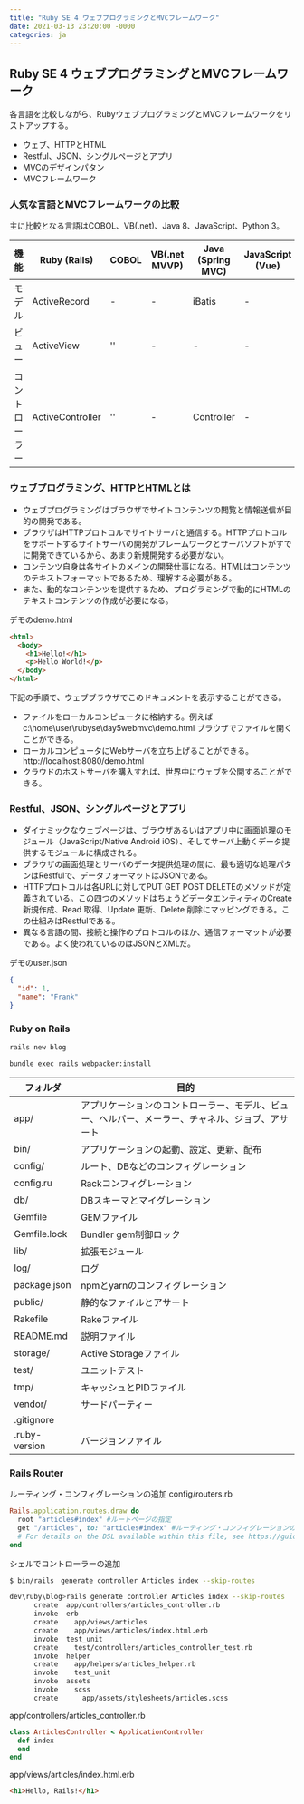 ```yaml
---
title: "Ruby SE 4 ウェブプログラミングとMVCフレームワーク"
date: 2021-03-13 23:20:00 -0000
categories: ja
---
```

## Ruby SE 4 ウェブプログラミングとMVCフレームワーク

各言語を比較しながら、RubyウェブプログラミングとMVCフレームワークをリストアップする。
* ウェブ、HTTPとHTML
* Restful、JSON、シングルページとアプリ
* MVCのデザインパタン
* MVCフレームワーク

### 人気な言語とMVCフレームワークの比較

主に比較となる言語はCOBOL、VB(.net)、Java 8、JavaScript、Python 3。

機能         |Ruby (Rails)          | COBOL     | VB(.net MVVP)          | Java (Spring MVC)             | JavaScript (Vue)             | Python 3 (Flask)
-------------|-------------|------------|------------------|---------------------|-------------------------|------------------------------------
モデル       | ActiveRecord | - | -       | iBatis | - | SQLAlchemy
ビュー     | ActiveView    |  ''       | -   | -       | - | -
コントローラー | ActiveController |  ''       | -   | Controller       | - | Flask

### ウェブプログラミング、HTTPとHTMLとは
* ウェブプログラミングはブラウザでサイトコンテンツの閲覧と情報送信が目的の開発である。
* ブラウザはHTTPプロトコルでサイトサーバと通信する。HTTPプロトコルをサポートするサイトサーバの開発がフレームワークとサーバソフトがすでに開発できているから、あまり新規開発する必要がない。
* コンテンツ自身は各サイトのメインの開発仕事になる。HTMLはコンテンツのテキストフォーマットであるため、理解する必要がある。
* また、動的なコンテンツを提供するため、プログラミングで動的にHTMLのテキストコンテンツの作成が必要になる。

デモのdemo.html
```html
<html>
  <body>
    <h1>Hello!</h1>
    <p>Hello World!</p>
  </body>
</html>
```

下記の手順で、ウェブブラウザでこのドキュメントを表示することができる。
* ファイルをローカルコンピュータに格納する。例えば c:\home\user\rubyse\day5webmvc\demo.html ブラウザでファイルを開くことができる。
* ローカルコンピュータにWebサーバを立ち上げることができる。http://localhost:8080/demo.html
* クラウドのホストサーバを購入すれば、世界中にウェブを公開することができる。

### Restful、JSON、シングルページとアプリ
* ダイナミックなウェブページは、ブラウザあるいはアプリ中に画面処理のモジュール（JavaScript/Native Android iOS）、そしてサーバ上動くデータ提供するモジュールに構成される。
* ブラウザの画面処理とサーバのデータ提供処理の間に、最も適切な処理パタンはRestfulで、データフォーマットはJSONである。
* HTTPプロトコルは各URLに対してPUT GET POST DELETEのメソッドが定義されている。この四つのメソッドはちょうどデータエンティティのCreate 新規作成、Read 取得、Update 更新、Delete 削除にマッピングできる。この仕組みはRestfulである。
* 異なる言語の間、接続と操作のプロトコルのほか、通信フォーマットが必要である。よく使われているのはJSONとXMLだ。

デモのuser.json
```json
{
  "id": 1,
  "name": "Frank"
}
```

### Ruby on Rails
```bash
rails new blog
```

```bash
bundle exec rails webpacker:install
```

フォルダ 	| 目的
---------	|-------
app/	| アプリケーションのコントローラー、モデル、ビュー、ヘルパー、メーラー、チャネル、ジョブ、アサート
bin/	| アプリケーションの起動、設定、更新、配布
config/	| ルート、DBなどのコンフィグレーション
config.ru	| Rackコンフィグレーション
db/	| DBスキーマとマイグレーション
Gemfile | GEMファイル
Gemfile.lock	| Bundler gem制御ロック
lib/	| 拡張モジュール
log/	| ログ
package.json	| npmとyarnのコンフィグレーション
public/	| 静的なファイルとアサート
Rakefile	| Rakeファイル
README.md	| 説明ファイル
storage/	| Active Storageファイル
test/	| ユニットテスト
tmp/	| キャッシュとPIDファイル
vendor/	| サードパーティー
.gitignore	| 
.ruby-version	| バージョンファイル

### Rails Router
ルーティング・コンフィグレーションの追加
config/routers.rb
```ruby
Rails.application.routes.draw do
  root "articles#index" #ルートページの指定
  get "/articles", to: "articles#index" #ルーティング・コンフィグレーションの追加
  # For details on the DSL available within this file, see https://guides.rubyonrails.org/routing.html
end
```

シェルでコントローラーの追加
```bash
$ bin/rails　generate controller Articles index --skip-routes
```
```bash
dev\ruby\blog>rails generate controller Articles index --skip-routes
      create  app/controllers/articles_controller.rb
      invoke  erb
      create    app/views/articles
      create    app/views/articles/index.html.erb
      invoke  test_unit
      create    test/controllers/articles_controller_test.rb
      invoke  helper
      create    app/helpers/articles_helper.rb
      invoke    test_unit
      invoke  assets
      invoke    scss
      create      app/assets/stylesheets/articles.scss
```

app/controllers/articles_controller.rb
```ruby
class ArticlesController < ApplicationController
  def index
  end
end
```

app/views/articles/index.html.erb
```html
<h1>Hello, Rails!</h1>
```
